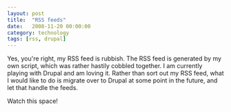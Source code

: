 ```yaml
---
layout: post
title:  "RSS feeds"
date:   2008-11-20 00:00:00
category: technology
tags: [rss, drupal]
---
```


Yes, you're right, my RSS feed is rubbish.  The RSS feed is generated by my own script, which was rather hastily cobbled together.  I am currently playing with Drupal and am loving it.  Rather than sort out my RSS feed, what I would like to do is migrate over to Drupal at some point in the future, and let that handle the feeds.

Watch this space!
